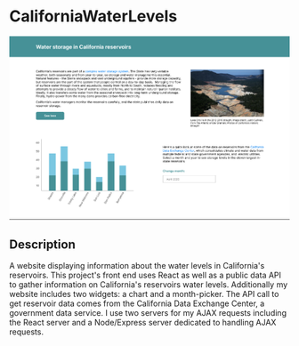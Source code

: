 # CaliforniaWaterLevels
![waterleveldemo](WaterLevelDesktop.png)
## Description
A website displaying information about the water levels in California's reservoirs. This project's front end uses React as well as a public data API to gather information on California's reservoirs water levels. Additionally my website includes two widgets: a chart and a month-picker. The API call to get reservoir data comes from the California Data Exchange Center, a government data service. I use two servers for my AJAX requests including the React server and a Node/Express server dedicated to handling AJAX requests.
